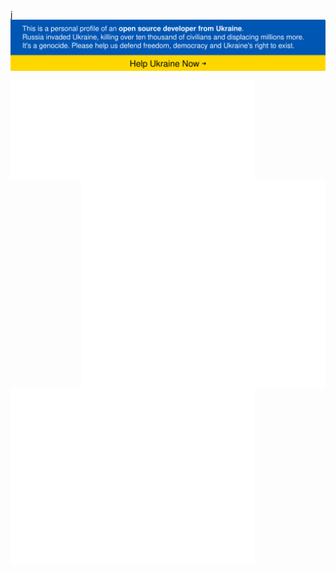 j[<img align="center" src="https://raw.githubusercontent.com/vshymanskyy/StandWithUkraine/main/banner-personal-page.svg">](https://stand-with-ukraine.pp.ua)

[<img align="left" width="390" alt="sponsorship" src="sponsorship.svg">](#)
[<img align="right" width="390" alt="media" src="media.svg">](#)

[<img align="left" width="390" alt="general" src="general.svg">](#)
